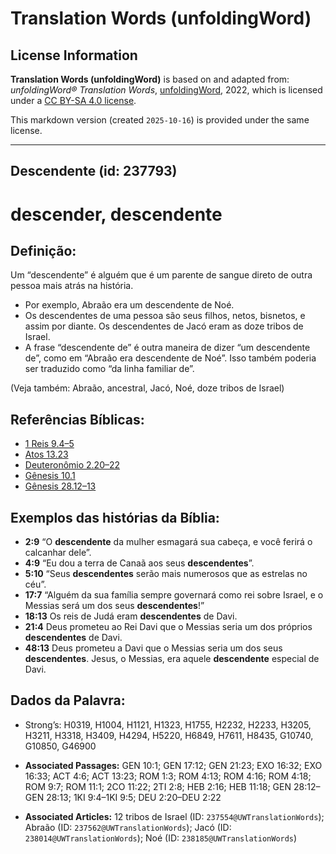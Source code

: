 # Translation Words (unfoldingWord)

## License Information

**Translation Words (unfoldingWord)** is based on and adapted from: _unfoldingWord® Translation Words_, [unfoldingWord](https://unfoldingword.org/utw), 2022, which is licensed under a [CC BY-SA 4.0 license](https://creativecommons.org/licenses/by-sa/4.0/legalcode.en).

This markdown version (created `2025-10-16`) is provided under the same license.



--------------------------------

## Descendente (id: 237793)

descender, descendente
======================

Definição:
----------

Um “descendente” é alguém que é um parente de sangue direto de outra pessoa mais atrás na história.

* Por exemplo, Abraão era um descendente de Noé.
* Os descendentes de uma pessoa são seus filhos, netos, bisnetos, e assim por diante. Os descendentes de Jacó eram as doze tribos de Israel.
* A frase “descendente de” é outra maneira de dizer “um descendente de”, como em “Abraão era descendente de Noé”. Isso também poderia ser traduzido como “da linha familiar de”.

(Veja também: Abraão, ancestral, Jacó, Noé, doze tribos de Israel)

Referências Bíblicas:
---------------------

* [1 Reis 9\.4–5](https://ref.ly/1Kgs9:4-1Kgs9:5)
* [Atos 13\.23](https://ref.ly/Acts13:23)
* [Deuteronômio 2\.20–22](https://ref.ly/Deut2:20-Deut2:22)
* [Gênesis 10\.1](https://ref.ly/Gen10:1)
* [Gênesis 28\.12–13](https://ref.ly/Gen28:12-Gen28:13)

Exemplos das histórias da Bíblia:
---------------------------------

* **2:9** “O **descendente** da mulher esmagará sua cabeça, e você ferirá o calcanhar dele”.
* **4:9** “Eu dou a terra de Canaã aos seus **descendentes**”.
* **5:10** “Seus **descendentes** serão mais numerosos que as estrelas no céu”.
* **17:7** “Alguém da sua família sempre governará como rei sobre Israel, e o Messias será um dos seus **descendentes**!”
* **18:13** Os reis de Judá eram **descendentes** de Davi.
* **21:4** Deus prometeu ao Rei Davi que o Messias seria um dos próprios **descendentes** de Davi.
* **48:13** Deus prometeu a Davi que o Messias seria um dos seus **descendentes**. Jesus, o Messias, era aquele **descendente** especial de Davi.

Dados da Palavra:
-----------------

* Strong’s: H0319, H1004, H1121, H1323, H1755, H2232, H2233, H3205, H3211, H3318, H3409, H4294, H5220, H6849, H7611, H8435, G10740, G10850, G46900

* **Associated Passages:** GEN 10:1; GEN 17:12; GEN 21:23; EXO 16:32; EXO 16:33; ACT 4:6; ACT 13:23; ROM 1:3; ROM 4:13; ROM 4:16; ROM 4:18; ROM 9:7; ROM 11:1; 2CO 11:22; 2TI 2:8; HEB 2:16; HEB 11:18; GEN 28:12–GEN 28:13; 1KI 9:4–1KI 9:5; DEU 2:20–DEU 2:22
* **Associated Articles:** 12 tribos de Israel (ID: `237554@UWTranslationWords`); Abraão (ID: `237562@UWTranslationWords`); Jacó (ID: `238014@UWTranslationWords`); Noé (ID: `238185@UWTranslationWords`)

